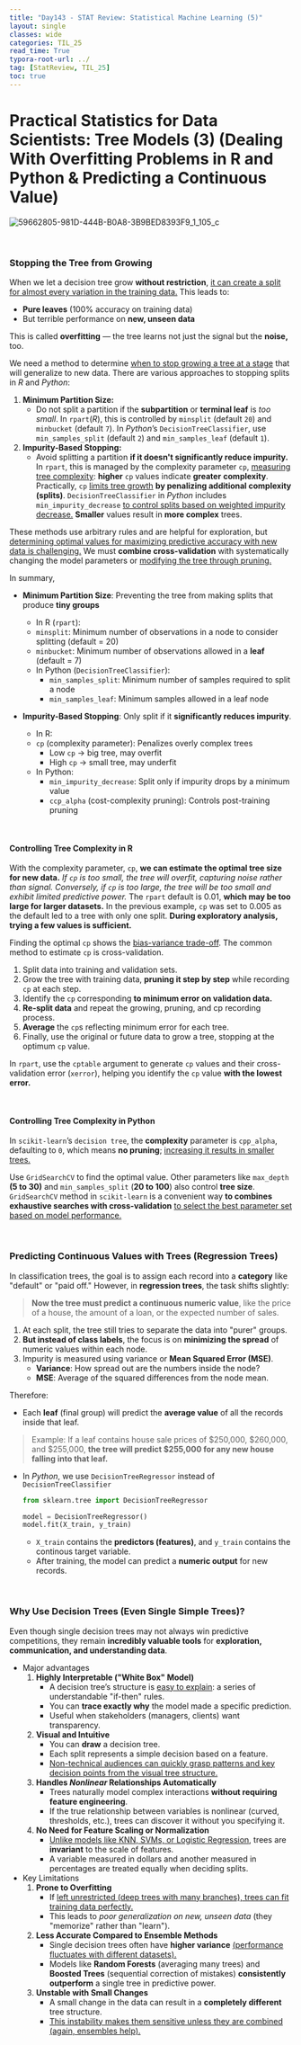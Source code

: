 ```yaml
---
title: "Day143 - STAT Review: Statistical Machine Learning (5)"
layout: single
classes: wide
categories: TIL_25
read_time: True
typora-root-url: ../
tag: [StatReview, TIL_25]
toc: true 
---
```


# Practical Statistics for Data Scientists: Tree Models (3) (Dealing With Overfitting Problems in R and Python & Predicting a Continuous Value)

![59662805-981D-444B-B0A8-3B9BED8393F9_1_105_c](../../images/2025-03-25-TIL25_Day143/59662805-981D-444B-B0A8-3B9BED8393F9_1_105_c.jpeg)

<Br>

### Stopping the Tree from Growing

When we let a decision tree grow **without restriction**, <u>it can create a split for almost every variation in the training data.</u> This leads to:

- **Pure leaves** (100% accuracy on training data)
- But terrible performance on **new, unseen data**

This is called **overfitting** — the tree learns not just the signal but the **noise,** too.

We need a method to determine <u>when to stop growing a tree at a stage</u> that will generalize to new data. There are various approaches to stopping splits in *R* and *Python*:

1. **Minimum Partition Size:**
   - Do not split a partition if the **subpartition** or **terminal leaf** is *too small*. In `rpart`(*R*), this is controlled by `minsplit` (default `20`) and `minbucket` (default `7`). In *Python*’s `DecisionTreeClassifier`, use `min_samples_split` (default `2`) and `min_samples_leaf` (default `1`).
2. **Impurity-Based Stopping:**
   - Avoid splitting a partition **if it doesn't significantly reduce impurity.** In `rpart`, this is managed by the complexity parameter `cp`, <u>measuring tree complexity</u>: **higher** `cp` values indicate **greater** **complexity**. Practically, `cp` <u>limits tree growth</u> **by penalizing additional complexity (splits)**. `DecisionTreeClassifier` in *Python* includes `min_impurity_decrease` <u>to control splits based on weighted impurity decrease.</u> **Smaller** values result in **more complex** trees.

These methods use arbitrary rules and are helpful for exploration, but <u>determining optimal values for maximizing predictive accuracy with new data is challenging.</u> We must **combine cross-validation** with systematically changing the model parameters</u> or <u>modifying the tree through pruning.</u> 

In summary,

- **Minimum Partition Size**: Preventing the tree from making splits that produce **tiny groups**
  -  In R (`rpart`):
    - `minsplit`: Minimum number of observations in a node to consider splitting (default = 20)
    - `minbucket`: Minimum number of observations allowed in a **leaf** (default = 7)
  - In Python (`DecisionTreeClassifier`):
    - `min_samples_split`: Minimum number of samples required to split a node
    - `min_samples_leaf`: Minimum samples allowed in a leaf node

- **Impurity-Based Stopping**: Only split if it **significantly reduces impurity**.
  - In R:
  - `cp` (complexity parameter): Penalizes overly complex trees
    - Low `cp` → big tree, may overfit
    - High `cp` → small tree, may underfit
  - In Python:
    - `min_impurity_decrease`: Split only if impurity drops by a minimum value
    - `ccp_alpha` (cost-complexity pruning): Controls post-training pruning

<br>

#### Controlling Tree Complexity in R

With the complexity parameter, `cp`, **we can estimate the optimal tree size for new data.** *If `cp` is too small, the tree will overfit, capturing noise rather than signal. Conversely, if `cp` is too large, the tree will be too small and exhibit limited predictive power.* The `rpart` default is 0.01, **which may be too large for larger datasets.** In the previous example, `cp` was set to 0.005 as the default led to a tree with only one split. **During exploratory analysis, trying a few values is sufficient.**

Finding the optimal `cp` shows the <u>bias-variance trade-off</u>. The common method to estimate `cp` is cross-validation. 

1. Split data into training and validation sets.
2. Grow the tree with training data, **pruning it step by step** while recording `cp` at each step. 
3. Identify the `cp` corresponding **to minimum error on validation data.** 
4. **Re-split data** and repeat the growing, pruning, and cp recording process. 
5. **Average** the `cp`s reflecting minimum error for each tree. 
6. Finally, use the original or future data to grow a tree, stopping at the optimum `cp` value.

In `rpart`, use the `cptable` argument to generate `cp` values and their cross-validation error (`xerror`), helping you identify the `cp` value **with the lowest error.**

<Br>

#### Controlling Tree Complexity in Python

In `scikit-learn`’s `decision tree`, the **complexity** parameter is `cpp_alpha`, defaulting to `0`, which means **no pruning**; <u>increasing it results in smaller trees.</u> 

Use `GridSearchCV` to find the optimal value. Other parameters like `max_depth` **(5 to 30)** and `min_samples_split` (**20 to 100**) also control **tree size**. `GridSearchCV` method in `scikit-learn` is a convenient way **to combines exhaustive searches with cross-validation** <u>to select the best parameter set based on model performance.</u>

<Br>

### Predicting Continuous Values with Trees (Regression Trees)

In classification trees, the goal is to assign each record into a **category** like "default" or "paid off."
 However, in **regression trees**, the task shifts slightly:

> **Now the tree must predict a continuous numeric value**, like the price of a house, the amount of a loan, or the expected number of sales.

1. At each split, the tree still tries to separate the data into "purer" groups.
2. **But instead of class labels**, the focus is on **minimizing the spread** of numeric values within each node.
3. Impurity is measured using variance or **Mean Squared Error (MSE)**.
   - **Variance**: How spread out are the numbers inside the node?
   - **MSE**: Average of the squared differences from the node mean.

Therefore:

- Each **leaf** (final group) will predict the **average value** of all the records inside that leaf.

> Example: If a leaf contains house sale prices of \$250,000, \$260,000, and \$255,000, **the tree will predict \$255,000 for any new house falling into that leaf.**

- In *Python*, we use `DecisionTreeRegressor` instead of `DecisionTreeClassifier`

  ```python
  from sklearn.tree import DecisionTreeRegressor
  
  model = DecisionTreeRegressor()
  model.fit(X_train, y_train)
  ```

  - `X_train` contains the **predictors (features)**, and `y_train` contains the continous target variable.
  - After training, the model can predict a **numeric output** for new records.

<br>

### Why Use Decision Trees (Even Single Simple Trees)?

Even though single decision trees may not always win predictive competitions, they remain **incredibly valuable tools** for **exploration, communication, and understanding data**.

- Major advantages
  1. **Highly Interpretable ("White Box" Model)**
     - A decision tree’s structure is <u>easy to explain</u>: a series of understandable "if-then" rules.
     - You can **trace exactly why** the model made a specific prediction.
     - Useful when stakeholders (managers, clients) want transparency.
  2. **Visual and Intuitive**
     - You can **draw** a decision tree.
     - Each split represents a simple decision based on a feature.
     - <u>Non-technical audiences can quickly grasp patterns and key decision points from the visual tree structure.</u>
  3. **Handles *Nonlinear* Relationships Automatically**
     - Trees naturally model complex interactions **without requiring feature engineering**.
     - If the true relationship between variables is nonlinear (curved, thresholds, etc.), trees can discover it without you specifying it.
  4. **No Need for Feature Scaling or Normalization**
     - <u>Unlike models like KNN, SVMs, or Logistic Regression</u>, trees are **invariant** to the scale of features.
     - A variable measured in dollars and another measured in percentages are treated equally when deciding splits.
- Key Limitations
  1. **Prone to Overfitting**
     - If <u>left unrestricted (deep trees with many branches), trees can fit training data perfectly.</u>
     - This leads to *poor generalization on new, unseen data* (they "memorize" rather than "learn").
  2. **Less Accurate Compared to Ensemble Methods**
     - Single decision trees often have **higher variance** <u>(performance fluctuates with different datasets).</u>
     - Models like **Random Forests** (averaging many trees) and **Boosted Trees** (sequential correction of mistakes) **consistently outperform** a single tree in predictive power.
  3. **Unstable with Small Changes**
     - A small change in the data can result in a **completely different** tree structure.
     - <u>This instability makes them sensitive unless they are combined (again, ensembles help).</u>

<br><br>
